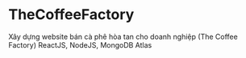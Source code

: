 # TheCoffeeFactory
Xây dựng website bán cà phê hòa tan cho doanh nghiệp (The Coffee Factory) ReactJS, NodeJS, MongoDB Atlas
